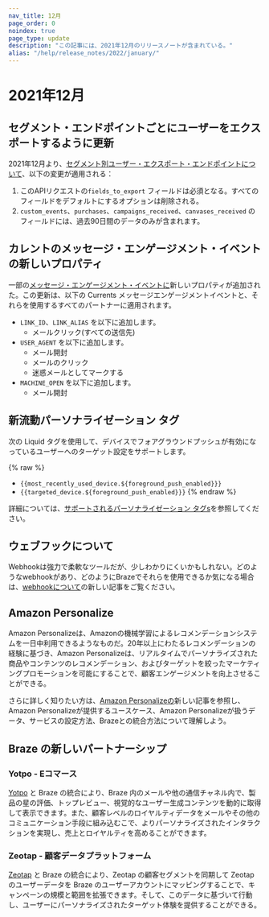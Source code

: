 ```yaml
---
nav_title: 12月
page_order: 0
noindex: true
page_type: update
description: "この記事には、2021年12月のリリースノートが含まれている。"
alias: "/help/release_notes/2022/january/"
---
```

# 2021年12月

## セグメント・エンドポイントごとにユーザーをエクスポートするように更新

2021年12月より、[セグメント別ユーザー・エクスポート・エンドポイントについて]({{site.baseurl}}/api/endpoints/export/user_data/post_users_segment/)、以下の変更が適用される：

1. このAPIリクエストの`fields_to_export` フィールドは必須となる。すべてのフィールドをデフォルトにするオプションは削除される。
2. `custom_events`、`purchases`、`campaigns_received`、`canvases_received` のフィールドには、過去90日間のデータのみが含まれます。

## カレントのメッセージ・エンゲージメント・イベントの新しいプロパティ

一部の[メッセージ・エンゲージメント・イベントに]({{site.baseurl}}/user_guide/data_and_analytics/braze_currents/event_glossary/message_engagement_events/)新しいプロパティが追加された。この更新は、以下の Currents メッセージエンゲージメントイベントと、それらを使用するすべてのパートナーに適用されます。

- `LINK_ID`、`LINK_ALIAS` を以下に追加します。
  - メールクリック(すべての送信先)
- `USER_AGENT` を以下に追加します。
  - メール開封
  - メールのクリック
  - 迷惑メールとしてマークする
- `MACHINE_OPEN` を以下に追加します。
  - メール開封

## 新流動パーソナライゼーション タグ

次の Liquid タグを使用して、デバイスでフォアグラウンドプッシュが有効になっているユーザーへのターゲット設定をサポートします。

{% raw %}
- `{{most_recently_used_device.${foreground_push_enabled}}}`
- `{{targeted_device.${foreground_push_enabled}}}`
{% endraw %}

詳細については、[サポートされるパーソナライゼーション タグs]({{site.baseurl}}/user_guide/personalization_and_dynamic_content/liquid/supported_personalization_tags/)を参照してください。

## ウェブフックについて

Webhookは強力で柔軟なツールだが、少しわかりにくいかもしれない。どのようなwebhookがあり、どのようにBrazeでそれらを使用できるか気になる場合は、[webhookについて]({{site.baseurl}}/user_guide/message_building_by_channel/webhooks/understanding_webhooks/)の新しい記事をご覧ください。

## Amazon Personalize

Amazon Personalizeは、Amazonの機械学習によるレコメンデーションシステムを一日中利用できるようなものだ。20年以上にわたるレコメンデーションの経験に基づき、Amazon Personalizeは、リアルタイムでパーソナライズされた商品やコンテンツのレコメンデーション、およびターゲットを絞ったマーケティングプロモーションを可能にすることで、顧客エンゲージメントを向上させることができる。 

さらに詳しく知りたい方は、[Amazon Personalizeの]({{site.baseurl}}/partners/message_personalization/dynamic_content/amazon_personalize/amazon_personalize/)新しい記事を参照し、Amazon Personalizeが提供するユースケース、Amazon Personalizeが扱うデータ、サービスの設定方法、Brazeとの統合方法について理解しよう。

## Braze の新しいパートナーシップ

### Yotpo - Eコマース

[Yotpo]({{site.baseurl}}/partners/message_orchestration/channel_extensions/ecommerce/yotpo/) と Braze の統合により、Braze 内のメールや他の通信チャネル内で、製品の星の評価、トップレビュー、視覚的なユーザー生成コンテンツを動的に取得して表示できます。また、顧客レベルのロイヤルティデータをメールやその他のコミュニケーション手段に組み込むこで、よりパーソナライズされたインタラクションを実現し、売上とロイヤルティを高めることができます。

### Zeotap - 顧客データプラットフォーム

[Zeotap]({{site.baseurl}}/partners/data_and_infrastructure_agility/customer_data_platform/zeotap/) と Braze の統合により、Zeotap の顧客セグメントを同期して Zeotap のユーザーデータを Braze のユーザーアカウントにマッピングすることで、キャンペーンの規模と範囲を拡張できます。そして、このデータに基づいて行動し、ユーザーにパーソナライズされたターゲット体験を提供することができる。